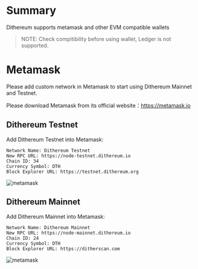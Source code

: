 # Summary

Dithereum supports metamask and other EVM compatible wallets

> NOTE: Check compitibility before using wallet, Ledger is not supported.

# Metamask

Please add custom network in Metamask to start using Dithereum Mainnet and Testnet. 

Please download Metamask from its official website：https://metamask.io

## Dithereum Testnet

Add Dithereum Testnet into Metamask:

```
Network Name: Dithereum Testnet
New RPC URL: https://node-testnet.dithereum.io
Chain ID: 34
Currency Symbol: DTH
Block Explorer URL: https://testnet.dithereum.org
```

![metamask](../images/metamask-testnet.png)

## Dithereum Mainnet

Add Dithereum Mainnet into Metamask:

```
Network Name: Dithereum Mainnet
New RPC URL: https://node-mainnet.dithereum.io
Chain ID: 24
Currency Symbol: DTH
Block Explorer URL: https://ditherscan.com
```

![metamask](../images/metamask2.png)

